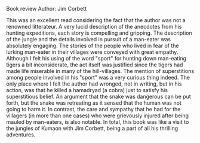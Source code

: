 Book review
Author: Jim Corbett

This was an excellent read considering the fact that the author was not a renowned litterateur. A very lucid description of the anecdotes from his hunting expeditions, each story is compelling and gripping. The description of the jungle and the details involved in pursuit of a man-eater was absolutely engaging. The stories of the people who lived in fear of the lurking man-eater in their villages were conveyed with great empathy. Although I felt his using of the word "sport" for hunting down man-eating tigers a bit inconsiderate, the act itself was justified since the tigers had made life miserable in many of the hill-villages. The mention of superstitions among people involved in his "sport" was a very curious thing indeed. The only place where I felt the author had wronged, not in writing, but in his action, was that he killed a hamadryad (a cobra) just to satisfy his superstitious belief. An argument that the snake was dangerous can be put forth, but the snake was retreating as it sensed that the human was not going to harm it. In contrast, the care and sympathy that he had for the villagers (in more than one cases) who were grievously injured after being mauled by man-eaters, is also notable. In total, this book was like a visit to the jungles of Kumaon with Jim Corbett, being a part of all his thrilling adventures. 

